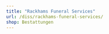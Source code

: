 ```yaml
---
title: "Rackhams Funeral Services"
url: /diss/rackhams-funeral-services/
shop: Bestattungen
---
```


